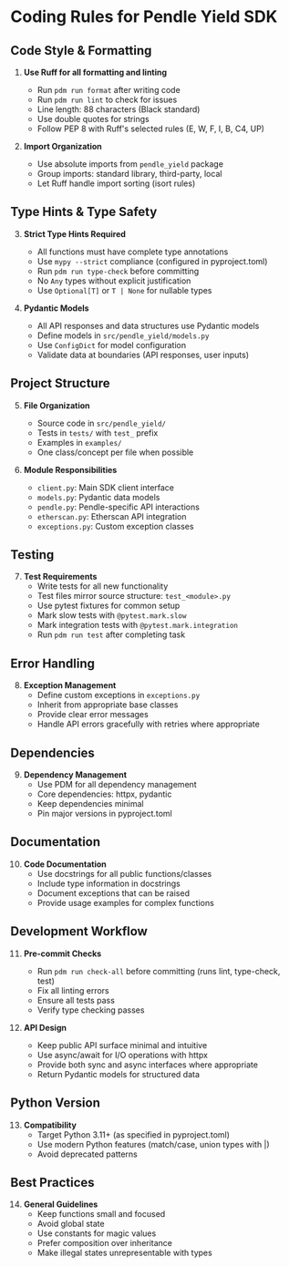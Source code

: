 # Coding Rules for Pendle Yield SDK

## Code Style & Formatting

1. **Use Ruff for all formatting and linting**
   - Run `pdm run format` after writing code
   - Run `pdm run lint` to check for issues
   - Line length: 88 characters (Black standard)
   - Use double quotes for strings
   - Follow PEP 8 with Ruff's selected rules (E, W, F, I, B, C4, UP)

2. **Import Organization**
   - Use absolute imports from `pendle_yield` package
   - Group imports: standard library, third-party, local
   - Let Ruff handle import sorting (isort rules)

## Type Hints & Type Safety

3. **Strict Type Hints Required**
   - All functions must have complete type annotations
   - Use `mypy --strict` compliance (configured in pyproject.toml)
   - Run `pdm run type-check` before committing
   - No `Any` types without explicit justification
   - Use `Optional[T]` or `T | None` for nullable types

4. **Pydantic Models**
   - All API responses and data structures use Pydantic models
   - Define models in `src/pendle_yield/models.py`
   - Use `ConfigDict` for model configuration
   - Validate data at boundaries (API responses, user inputs)

## Project Structure

5. **File Organization**
   - Source code in `src/pendle_yield/`
   - Tests in `tests/` with `test_` prefix
   - Examples in `examples/`
   - One class/concept per file when possible

6. **Module Responsibilities**
   - `client.py`: Main SDK client interface
   - `models.py`: Pydantic data models
   - `pendle.py`: Pendle-specific API interactions
   - `etherscan.py`: Etherscan API integration
   - `exceptions.py`: Custom exception classes

## Testing

7. **Test Requirements**
   - Write tests for all new functionality
   - Test files mirror source structure: `test_<module>.py`
   - Use pytest fixtures for common setup
   - Mark slow tests with `@pytest.mark.slow`
   - Mark integration tests with `@pytest.mark.integration`
   - Run `pdm run test` after completing task

## Error Handling

8. **Exception Management**
   - Define custom exceptions in `exceptions.py`
   - Inherit from appropriate base classes
   - Provide clear error messages
   - Handle API errors gracefully with retries where appropriate

## Dependencies

9. **Dependency Management**
   - Use PDM for all dependency management
   - Core dependencies: httpx, pydantic
   - Keep dependencies minimal
   - Pin major versions in pyproject.toml

## Documentation

10. **Code Documentation**
    - Use docstrings for all public functions/classes
    - Include type information in docstrings
    - Document exceptions that can be raised
    - Provide usage examples for complex functions

## Development Workflow

11. **Pre-commit Checks**
    - Run `pdm run check-all` before committing (runs lint, type-check, test)
    - Fix all linting errors
    - Ensure all tests pass
    - Verify type checking passes

12. **API Design**
    - Keep public API surface minimal and intuitive
    - Use async/await for I/O operations with httpx
    - Provide both sync and async interfaces where appropriate
    - Return Pydantic models for structured data

## Python Version

13. **Compatibility**
    - Target Python 3.11+ (as specified in pyproject.toml)
    - Use modern Python features (match/case, union types with |)
    - Avoid deprecated patterns

## Best Practices

14. **General Guidelines**
    - Keep functions small and focused
    - Avoid global state
    - Use constants for magic values
    - Prefer composition over inheritance
    - Make illegal states unrepresentable with types

